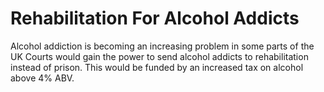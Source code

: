 Rehabilitation For Alcohol Addicts
==================================

Alcohol addiction is becoming an increasing problem in some parts of the 
UK Courts would gain the power to send alcohol addicts to rehabilitation 
instead of prison. This would be funded by an increased tax on alcohol 
above 4% ABV. 